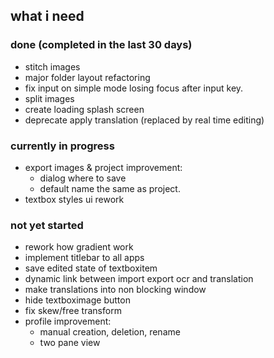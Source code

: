 ## what i need

### done (completed in the last 30 days)
- stitch images
- major folder layout refactoring
- fix input on simple mode losing focus after input key.
- split images
- create loading splash screen
- deprecate apply translation (replaced by real time editing)

### currently in progress
- export images & project improvement:
    - dialog where to save
    - default name the same as project.
- textbox styles ui rework

### not yet started
- rework how gradient work
- implement titlebar to all apps
- save edited state of textboxitem
- dynamic link between import export ocr and translation 
- make translations into non blocking window
- hide textboximage button
- fix skew/free transform
- profile improvement:
    - manual creation, deletion, rename
    - two pane view
